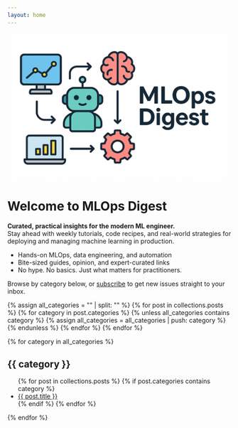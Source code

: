 ```yaml
---
layout: home
---
```


<p>
  <img src="/assets/banner/banner.png" width="600px" alt="MLOps Lifecycle" style="display: block; margin: 0 auto;" />
</p>

# Welcome to MLOps Digest

**Curated, practical insights for the modern ML engineer.**  
Stay ahead with weekly tutorials, code recipes, and real-world strategies for deploying and managing machine learning in production.

- Hands-on MLOps, data engineering, and automation
- Bite-sized guides, opinion, and expert-curated links
- No hype. No basics. Just what matters for practitioners.

Browse by category below, or [subscribe](/subscribe) to get new issues straight to your inbox.

<!-- Gather unique categories from all posts -->
{% assign all_categories = "" | split: "" %}
{% for post in collections.posts %}
  {% for category in post.categories %}
    {% unless all_categories contains category %}
      {% assign all_categories = all_categories | push: category %}
    {% endunless %}
  {% endfor %}
{% endfor %}

<!-- Display categories and their posts -->
{% for category in all_categories %}
  <h2>{{ category }}</h2>
  <ul>
    {% for post in collections.posts %}
      {% if post.categories contains category %}
        <li><a href="{{ post.url }}">{{ post.title }}</a></li>
      {% endif %}
    {% endfor %}
  </ul>
{% endfor %}
